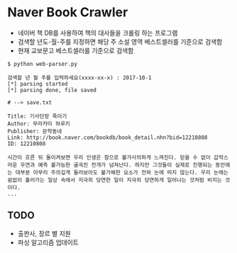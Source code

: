 # Naver Book Crawler
  - 네이버 책 DB를 사용하여 책의 대사들을 크롤링 하는 프로그램
  - 검색할 년도-월-주를 지정하면 해당 주 소설 영역 베스트셀러를 기준으로 검색함
  - 현재 교보문고 베스트셀러를 기준으로 검색함

```
$ python web-parser.py

검색할 년 월 주를 입력하세요(xxxx-xx-x) : 2017-10-1
[*] parsing started
[*] parsing done, file saved
```

```
# --> save.txt

Title: 기사단장 죽이기
Author: 무라카미 하루키
Publisher: 문학동네
Link: http://book.naver.com/bookdb/book_detail.nhn?bid=12210808
ID: 12210808

시간이 흐른 뒤 돌이켜보면 우리 인생은 참으로 불가사의하게 느껴진다. 믿을 수 없이 갑작스러운 우연과 예측 불가능한 굴곡진 전개가 넘쳐난다. 하지만 그것들이 실제로 진행되는 동안에는 대부분 아무리 주의깊게 둘러보아도 불가해한 요소가 전혀 눈에 띄지 않는다. 우리 눈에는 쉼없이 흘러가는 일상 속에서 지극히 당연한 일이 지극히 당연하게 일어나는 것처럼 비치는 것이다.
...
```
## TODO
  - 출판사, 장르 별 지원
  - 파싱 알고리즘 업데이트

